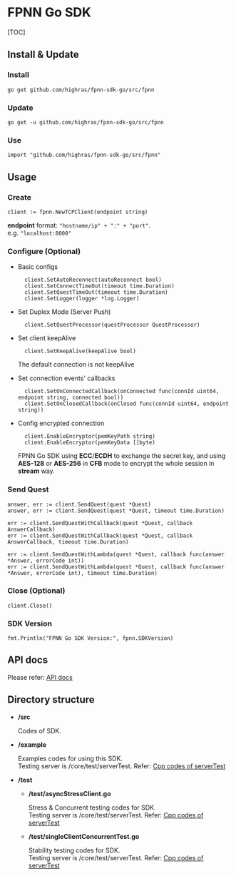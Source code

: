 # FPNN Go SDK

[TOC]

## Install & Update


### Install

	go get github.com/highras/fpnn-sdk-go/src/fpnn

### Update

	go get -u github.com/highras/fpnn-sdk-go/src/fpnn

### Use

	import "github.com/highras/fpnn-sdk-go/src/fpnn"


## Usage

### Create

	client := fpnn.NewTCPClient(endpoint string)

**endpoint** format: `"hostname/ip" + ":" + "port"`.  
e.g. `"localhost:8000"`


### Configure (Optional)

* Basic configs

		client.SetAutoReconnect(autoReconnect bool)
		client.SetConnectTimeOut(timeout time.Duration)
		client.SetQuestTimeOut(timeout time.Duration)
		client.SetLogger(logger *log.Logger)

* Set Duplex Mode (Server Push)

		client.SetQuestProcessor(questProcessor QuestProcessor)

* Set client keepAlive

		client.SetKeepAlive(keepAlive bool)

	The default connection is not keepAlive

* Set connection events' callbacks

		client.SetOnConnectedCallback(onConnected func(connId uint64, endpoint string, connected bool))
		client.SetOnClosedCallback(onClosed func(connId uint64, endpoint string))

* Config encrypted connection
	
		client.EnableEncryptor(pemKeyPath string)
		client.EnableEncryptor(pemKeyData []byte)

	FPNN Go SDK using **ECC**/**ECDH** to exchange the secret key, and using **AES-128** or **AES-256** in **CFB** mode to encrypt the whole session in **stream** way.


### Send Quest

	answer, err := client.SendQuest(quest *Quest)
	answer, err := client.SendQuest(quest *Quest, timeout time.Duration)

	err := client.SendQuestWithCallback(quest *Quest, callback AnswerCallback)
	err := client.SendQuestWithCallback(quest *Quest, callback AnswerCallback, timeout time.Duration)

	err := client.SendQuestWithLambda(quest *Quest, callback func(answer *Answer, errorCode int))
	err := client.SendQuestWithLambda(quest *Quest, callback func(answer *Answer, errorCode int), timeout time.Duration)


### Close (Optional)

	client.Close()


### SDK Version

	fmt.Println("FPNN Go SDK Version:", fpnn.SDKVersion)

## API docs

Please refer: [API docs](API.md)


## Directory structure

* **<fpnn-sdk-go>/src**

	Codes of SDK.

* **<fpnn-sdk-go>/example**

	Examples codes for using this SDK.  
	Testing server is <fpnn>/core/test/serverTest. Refer: [Cpp codes of serverTest](https://github.com/highras/fpnn/blob/master/core/test/serverTest.cpp)

* **<fpnn-sdk-go>/test**

	+ **<fpnn-sdk-go>/test/asyncStressClient.go**

		Stress & Concurrent testing codes for SDK.  
		Testing server is <fpnn>/core/test/serverTest. Refer: [Cpp codes of serverTest](https://github.com/highras/fpnn/blob/master/core/test/serverTest.cpp)

	+ **<fpnn-sdk-go>/test/singleClientConcurrentTest.go**

		Stability testing codes for SDK.  
		Testing server is <fpnn>/core/test/serverTest. Refer: [Cpp codes of serverTest](https://github.com/highras/fpnn/blob/master/core/test/serverTest.cpp)